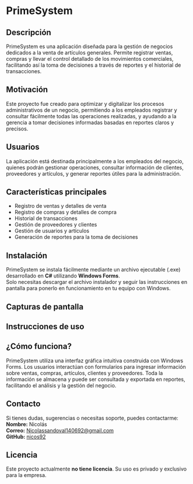 # PrimeSystem

## Descripción

PrimeSystem es una aplicación diseñada para la gestión de negocios dedicados a la venta de artículos generales. Permite registrar ventas, compras y llevar el control detallado de los movimientos comerciales, facilitando así la toma de decisiones a través de reportes y el historial de transacciones.

## Motivación

Este proyecto fue creado para optimizar y digitalizar los procesos administrativos de un negocio, permitiendo a los empleados registrar y consultar fácilmente todas las operaciones realizadas, y ayudando a la gerencia a tomar decisiones informadas basadas en reportes claros y precisos.

## Usuarios

La aplicación está destinada principalmente a los empleados del negocio, quienes podrán gestionar operaciones, consultar información de clientes, proveedores y artículos, y generar reportes útiles para la administración.

## Características principales

- Registro de ventas y detalles de venta
- Registro de compras y detalles de compra
- Historial de transacciones
- Gestión de proveedores y clientes
- Gestión de usuarios y artículos
- Generación de reportes para la toma de decisiones

## Instalación

PrimeSystem se instala fácilmente mediante un archivo ejecutable (.exe) desarrollado en **C#** utilizando **Windows Forms**.  
Solo necesitas descargar el archivo instalador y seguir las instrucciones en pantalla para ponerlo en funcionamiento en tu equipo con Windows.

## Capturas de pantalla
## Instrucciones de uso

## ¿Cómo funciona?

PrimeSystem utiliza una interfaz gráfica intuitiva construida con Windows Forms. Los usuarios interactúan con formularios para ingresar información sobre ventas, compras, artículos, clientes y proveedores. Toda la información se almacena y puede ser consultada y exportada en reportes, facilitando el análisis y la gestión del negocio.

## Contacto

Si tienes dudas, sugerencias o necesitas soporte, puedes contactarme:  
**Nombre:** Nicolás  
**Correo:** Nicolassandoval140692@gmail.com  
**GitHub:** [nicos92](https://github.com/nicos92)

## Licencia

Este proyecto actualmente **no tiene licencia**. Su uso es privado y exclusivo para la empresa.
